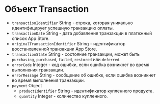 # Объект Transaction

* `transactionIdentifier` String - строка, которая уникально идентифицирует успешную транзакцию оплаты.
* `transactionDate` String - дата добавления транзакции в платежный список App Store.
* `originalTransactionIdentifier` String - идентификатор восстановленной транзакции App Store.
* `transactionState` String - состояние транзакции, может быть `purchasing`, `purchased`, `failed`, `restored` или `deferred`.
* `errorCode` Integer - код ошибки, если ошибка возникнет во время выполнения транзакции.
* `errorMessage` String - сообщение об ошибке, если ошибка возникнет во время выполнения транзакции.
* `payment` Object
  * `productIdentifier` String - идентификатор купленного продукта.
  * `quantity` Integer  - количество купленного.
